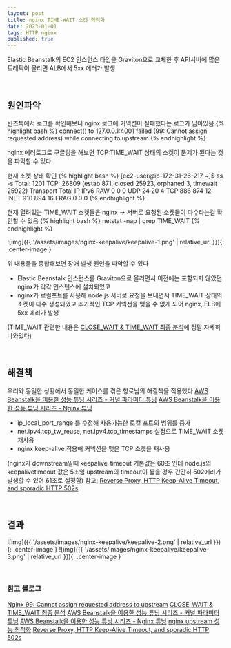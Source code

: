```yaml
---
layout: post
title: nginx TIME-WAIT 소켓 최적화
date: 2023-01-01
tags: HTTP nginx
published: true
---
```


Elastic Beanstalk의 EC2 인스턴스 타입을 Graviton으로 교체한 후
API서버에 많은 트래픽이 몰리면 ALB에서 5xx 에러가 발생

<br/>

## 원인파악
빈즈톡에서 로그를 확인해보니
nginx 로그에 커넥션이 실패했다는 로그가 남아있음
{% highlight bash %}
connect() to 127.0.0.1:4001 failed (99: Cannot assign requested address) while connecting to upstream
{% endhighlight %}

nginx 에러로그로 구글링을 해보면 TCP:TIME_WAIT 상태의 소켓이 문제가 된다는 것을 파악할 수 있다


현재 소켓 상태 확인
{% highlight bash %}
[ec2-user@ip-172-31-26-217 ~]$ ss -s
Total: 1201
TCP:  26809 (estab 871, closed 25923, orphaned 3, timewait 25922)
Transport Total   IP    IPv6
RAW	 0     0     0
UDP	 24    20    4
TCP	 886    874    12
INET	 910    894    16
FRAG	 0     0     0
{% endhighlight %}

현재 열려있는 TIME_WAIT 소켓들은 nginx -> 서버로 요청된 소켓들이 다수라는걸 확인할 수 있음
{% highlight bash %}
netstat -nap | grep TIME_WAIT
{% endhighlight %}

![img]({{ '/assets/images/nginx-keepalive/keepalive-1.png' | relative_url }}){: .center-image }



위 내용들을 종합해보면 장애 발생 원인을 파악할 수 있다
* Elastic Beanstalk 인스턴스를 Graviton으로 올리면서 이전에는 포함되지 않았던 nginx가 각각 인스턴스에 설치되었고
* nginx가 로컬포트를 사용해 node.js 서버로 요청을 보내면서 TIME_WAIT 상태의 소켓이 다수 생성되었고 추가적인 TCP 커넥션을 맺을 수 없게 되어 nginx, ELB에 5xx 에러가 발생

(TIME_WAIT 관련한 내용은 [CLOSE_WAIT & TIME_WAIT 최종 분석](https://tech.kakao.com/2016/04/21/closewait-timewait/#part-ii-time_wait)에 정말 자세히 나와있다)

<br/>

## 해결책
우리와 동일한 상황에서 동일한 케이스를 겪은 향로님의 해결책을 적용했다
[AWS Beanstalk을 이용한 성능 튜닝 시리즈 - 커널 파라미터 튜닝](https://jojoldu.tistory.com/319)
[AWS Beanstalk을 이용한 성능 튜닝 시리즈 - Nginx 튜닝](https://jojoldu.tistory.com/322)

* ip_local_port_range 를 수정해 사용가능한 로컬 포트의 범위를 증가
* net.ipv4.tcp_tw_reuse, net.ipv4.tcp_timestamps 설정으로 TIME_WAIT 소켓 재사용
* nginx keep-alive 적용해 커넥션을 맺은 TCP 소켓을 재사용

(nginx가 downstream일때 keepalive_timeout 기본값은 60초 인데 node.js의 keepalivetimeout 값은 5초임 upstream의 timeout이 짧을 경우 간간히 502에러가 발생할 수 있어 61초로 설정함)
참고: [Reverse Proxy, HTTP Keep-Alive Timeout, and sporadic HTTP 502s](https://iximiuz.com/en/posts/reverse-proxy-http-keep-alive-and-502s/)

<br/>

## 결과
![img]({{ '/assets/images/nginx-keepalive/keepalive-2.png' | relative_url }}){: .center-image }
![img]({{ '/assets/images/nginx-keepalive/keepalive-3.png' | relative_url }}){: .center-image }

<br/>

### 참고 블로그
[Nginx 99: Cannot assign requested address to upstream](https://gryzli.info/2018/03/05/nginx-cannot-assign-requested-address/)
[CLOSE_WAIT & TIME_WAIT 최종 분석](https://tech.kakao.com/2016/04/21/closewait-timewait/#part-ii-time_wait)
[AWS Beanstalk을 이용한 성능 튜닝 시리즈 - 커널 파라미터 튜닝](https://jojoldu.tistory.com/319)
[AWS Beanstalk을 이용한 성능 튜닝 시리즈 - Nginx 튜닝](https://jojoldu.tistory.com/322)
[nginx upstream 성능 최적화](https://brunch.co.kr/@alden/11)
[Reverse Proxy, HTTP Keep-Alive Timeout, and sporadic HTTP 502s](https://iximiuz.com/en/posts/reverse-proxy-http-keep-alive-and-502s/)
